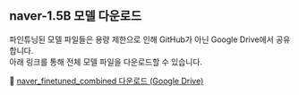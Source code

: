 ## naver-1.5B 모델 다운로드

파인튜닝된 모델 파일들은 용량 제한으로 인해 GitHub가 아닌 Google Drive에서 공유합니다.  
아래 링크를 통해 전체 모델 파일을 다운로드할 수 있습니다.

🔗 [naver_finetuned_combined 다운로드 (Google Drive)](https://drive.google.com/file/d/1X32Dt2aUmaIuETsVZxVOFzoRzTvYZT_w/view?usp=sharing)
